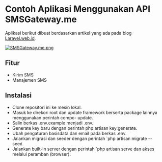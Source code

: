 # Contoh Aplikasi Menggunakan API SMSGateway.me

Aplikasi berikut dibuat berdasarkan artikel yang ada pada blog [Laravel.web.id](http://laravel.web.id/tutorial/membangun-sms-gateway-dengan-android-smsgateway-me-dan-laravel/).

[![SMSGateway.me.png](https://s12.postimg.org/y8hai0ubh/SMSGateway_me.png)](https://postimg.org/image/e13uppwu1/)

## Fitur

- Kirim SMS
- Manajemen SMS

## Instalasi
- Clone repositori ini ke mesin lokal.
- Masuk ke direkori root dan update framework berserta package lainnya menggunakan perintah compo- update.
- Salin berkas .env.example menjadi .env.
- Generate key baru dengan perintah php artisan key:generate.
- Ubah pengaturan basisdata dan email pada berkas .env.
- Jalankan migrasi dan seeder dengan perintah `php artisan migrate --seed.
- Jalankan built-in server dengan perintah `php artisan serve dan akses melalui peramban (browser).

